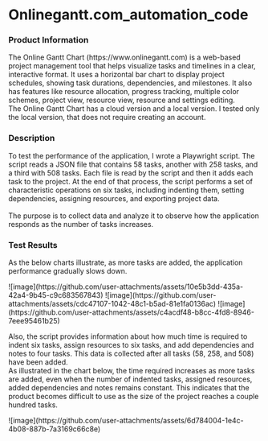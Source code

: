 # Onlinegantt.com_automation_code

<h3>Product Information</h3> <p> The Online Gantt Chart (https://www.onlinegantt.com) is a web-based project management tool that helps visualize tasks and timelines in a clear, interactive format. It uses a horizontal bar chart to display project schedules, showing task durations, dependencies, and milestones. It also has features like resource allocation, progress tracking, multiple color schemes, project view, resource view, resource and settings editing.<br>
The Online Gantt Chart has a cloud version and a local version. I tested only the local version, that does not require creating an account.
 </a> </p>

<h3>Description</h3> <p>To test the performance of the application, I wrote a Playwright script. The script reads a JSON file that contains 58 tasks, another with 258 tasks, and a third with 508 tasks. Each file is read by the script and then it adds each task to the project. At the end of that process, the script performs a set of characteristic operations on six tasks, including indenting them, setting dependencies, assigning resources, and exporting project data.<br>
<br>
The purpose is to collect data and analyze it to observe how the application responds as the number of tasks increases.</p>

<h3>Test Results</h3> <p>As the below charts illustrate, as more tasks are added, the application performance gradually slows down.  </p>
![image](https://github.com/user-attachments/assets/10e5b3dd-435a-42a4-9b45-c9c683567843)
![image](https://github.com/user-attachments/assets/cdc47107-1042-48c1-b5ad-81e1fa0136ac)
![image](https://github.com/user-attachments/assets/c4acdf48-b8cc-4fd8-8946-7eee95461b25)
<br>
<p>Also, the script provides information about how much time is required to indent six tasks, assign resources to six tasks, and add dependencies and notes to four tasks. This data is collected after all tasks (58, 258, and 508) have been added. <br>
As illustrated in the chart below, the time required increases as more tasks are added, even when the number of indented tasks, assigned resources, added dependencies and notes remains constant.  This indicates that the product becomes difficult to use as the size of the project reaches a couple hundred tasks.
</p>
![image](https://github.com/user-attachments/assets/6d784004-1e4c-4b08-887b-7a3169c66c8e)




